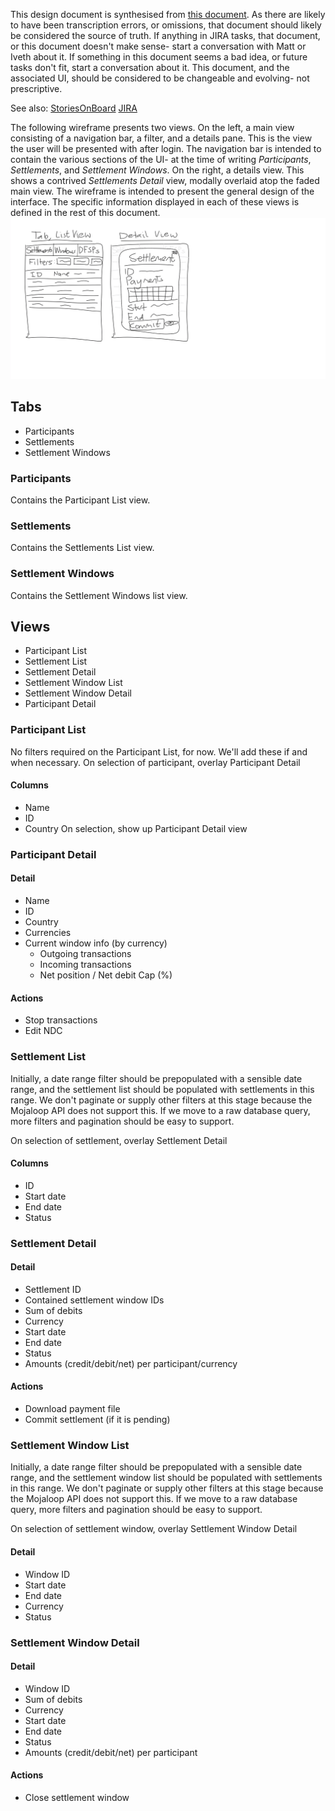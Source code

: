 
This design document is synthesised from [this document](
https://modusbox.atlassian.net/wiki/spaces/CV/pages/340820007/30+Admin+Portal#id-30AdminPortal-3%29Financemanagementportal).
As there are likely to have been transcription errors, or omissions, that document should likely be
considered the source of truth. If anything in JIRA tasks, that document, or this document doesn't
make sense- start a conversation with Matt or Iveth about it. If something in this document seems a
bad idea, or future tasks don't fit, start a conversation about it. This document, and the
associated UI, should be considered to be changeable and evolving- not prescriptive.

See also:
[StoriesOnBoard](https://mowali.storiesonboard.com/m/mowali-development)
[JIRA](https://modusbox.atlassian.net/wiki/spaces/CV/pages/338855324/Portals)

The following wireframe presents two views. On the left, a main view consisting of a navigation
bar, a filter, and a details pane. This is the view the user will be presented with after login.
The navigation bar is intended to contain the various sections of the UI- at the time of writing
_Participants_, _Settlements_, and _Settlement Windows_. On the right, a details view. This shows a
contrived _Settlements Detail_ view, modally overlaid atop the faded main view. The wireframe is
intended to present the general design of the interface. The specific information displayed in each
of these views is defined in the rest of this document.
![Shoddy UI wireframe](./wireframe.png?raw=true)


## Tabs
* Participants
* Settlements
* Settlement Windows


### Participants
Contains the Participant List view.


### Settlements
Contains the Settlements List view.


### Settlement Windows
Contains the Settlement Windows list view.



## Views
* Participant List
* Settlement List
* Settlement Detail
* Settlement Window List
* Settlement Window Detail
* Participant Detail


### Participant List
No filters required on the Participant List, for now. We'll add these if and when necessary.
On selection of participant, overlay Participant Detail

#### Columns
* Name
* ID
* Country
On selection, show up Participant Detail view


### Participant Detail

#### Detail
* Name
* ID
* Country
* Currencies
* Current window info (by currency)
    * Outgoing transactions
    * Incoming transactions
    * Net position / Net debit Cap (%)

#### Actions
* Stop transactions
* Edit NDC


### Settlement List
Initially, a date range filter should be prepopulated with a sensible date range, and the
settlement list should be populated with settlements in this range. We don't paginate or supply
other filters at this stage because the Mojaloop API does not support this. If we move to a raw
database query, more filters and pagination should be easy to support.

On selection of settlement, overlay Settlement Detail

#### Columns
* ID
* Start date
* End date
* Status


### Settlement Detail

#### Detail
* Settlement ID
* Contained settlement window IDs
* Sum of debits
* Currency
* Start date
* End date
* Status
* Amounts (credit/debit/net) per participant/currency

#### Actions
* Download payment file
* Commit settlement (if it is pending)


### Settlement Window List
Initially, a date range filter should be prepopulated with a sensible date range, and the
settlement window list should be populated with settlements in this range. We don't paginate or
supply other filters at this stage because the Mojaloop API does not support this. If we move to a
raw database query, more filters and pagination should be easy to support.

On selection of settlement window, overlay Settlement Window Detail

#### Detail
* Window ID
* Start date
* End date
* Currency
* Status


### Settlement Window Detail

#### Detail
* Window ID
* Sum of debits
* Currency
* Start date
* End date
* Status
* Amounts (credit/debit/net) per participant

#### Actions
* Close settlement window
